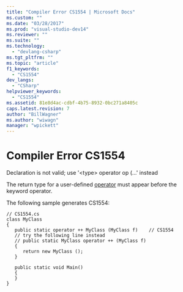 ```yaml
---
title: "Compiler Error CS1554 | Microsoft Docs"
ms.custom: ""
ms.date: "03/28/2017"
ms.prod: "visual-studio-dev14"
ms.reviewer: ""
ms.suite: ""
ms.technology: 
  - "devlang-csharp"
ms.tgt_pltfrm: ""
ms.topic: "article"
f1_keywords: 
  - "CS1554"
dev_langs: 
  - "CSharp"
helpviewer_keywords: 
  - "CS1554"
ms.assetid: 81e8d4ac-cdbf-4b75-8932-0bc271a8405c
caps.latest.revision: 7
author: "BillWagner"
ms.author: "wiwagn"
manager: "wpickett"
---
```

# Compiler Error CS1554
Declaration is not valid; use '\<type> operator op (...' instead  
  
 The return type for a user-defined [operator](../../csharp/language-reference/keywords/operator-csharp-reference.md) must appear before the keyword operator.  
  
 The following sample generates CS1554:  
  
```  
// CS1554.cs  
class MyClass  
{  
   public static operator ++ MyClass (MyClass f)    // CS1554  
   // try the following line instead  
   // public static MyClass operator ++ (MyClass f)  
   {  
      return new MyClass ();  
   }  
  
   public static void Main()  
   {  
   }  
}  
```